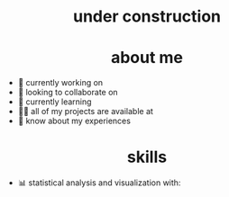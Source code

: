 <!--
**samttsummer/samttsummer** is a ✨ _special_ ✨ repository because its `README.md` (this file) appears on your GitHub profile. -->
<h1 align="center">under construction</h1>
<h3 align="center"></h3>

<h1 align="center"> about me </h1>

- 🔭 currently working on
- 🤝 looking to collaborate on
- 🌱 currently learning
- 👨‍💻 all of my projects are available at
- 📄 know about my experiences

<h1 align="center"> skills </h1>

- 📊 statistical analysis and visualization with:
